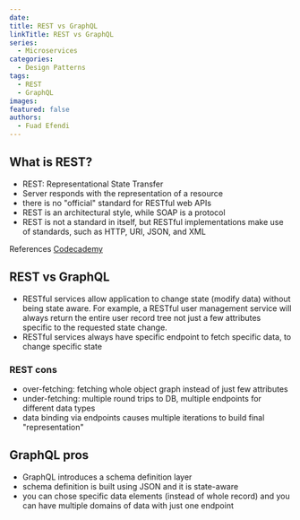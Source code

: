 ```yaml
---
date: 
title: REST vs GraphQL
linkTitle: REST vs GraphQL
series:
  - Microservices
categories:
  - Design Patterns
tags:
  - REST
  - GraphQL
images:
featured: false
authors:
  - Fuad Efendi
---
```


## What is REST?

- REST: Representational State Transfer
- Server responds with the representation of a resource
- there is no "official" standard for RESTful web APIs
- REST is an architectural style, while SOAP is a protocol
- REST is not a standard in itself, but RESTful implementations make use of standards, such as HTTP, URI, JSON, and XML


References
[Codecademy](https://www.codecademy.com/article/what-is-rest)


## REST vs GraphQL

- RESTful services allow application to change state (modify data) without being state aware. For example, a RESTful user management service will always return the entire user record tree not just a few attributes specific to the requested state change.
- RESTful services always have specific endpoint to fetch specific data, to change specific state
  
### REST cons
- over-fetching: fetching whole object graph instead of just few attributes
- under-fetching: multiple round trips to DB, multiple endpoints for different data types
- data binding via endpoints causes multiple iterations to build final "representation"

## GraphQL pros
- GraphQL introduces a schema definition layer 
- schema definition is built using JSON and it is state-aware
- you can chose specific data elements (instead of whole record) and you can have multiple domains of data with just one endpoint